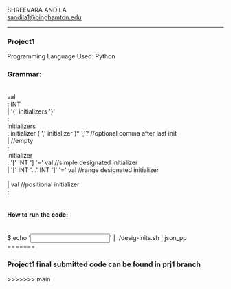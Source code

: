 
SHREEVARA ANDILA <br>
sandila1@binghamton.edu 
<hr>

<h3> Project1 </h3>

Programming Language Used: Python <br>
<h3> Grammar: </h3><br>
val<br>
  : INT<br>
  | '{' initializers '}'<br>
  ;<br>
 initializers<br>
  : initializer ( ',' initializer )* ','? //optional comma after last init<br>
  | //empty<br>
  ;<br>
initializer<br>
  : '[' INT '] '=' val              //simple designated initializer<br>
  | '[' INT '...' INT ']' '=' val   //range designated initializer<br><br>
  | val                             //positional initializer<br>
  ;<br>
<br>
<h4> How to run the code: </h4><br>
$ echo '<input>' | ./desig-inits.sh | json_pp<br>
=======
<h3> Project1 final submitted code can be found in prj1 branch </h3>
>>>>>>> main
